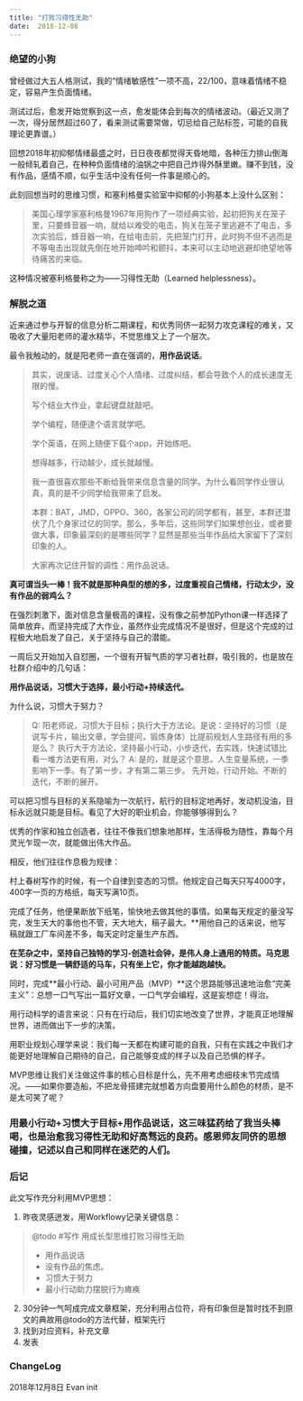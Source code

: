 ```yaml
---
title: "打败习得性无助"
date:  2018-12-08
---
```





### 绝望的小狗

曾经做过大五人格测试，我的“情绪敏感性”一项不高，22/100，意味着情绪不稳定，容易产生负面情绪。

测试过后，愈发开始觉察到这一点，愈发能体会到每次的情绪波动。（最近又测了一次，得分居然超过60了，看来测试需要常做，切忌给自己贴标签，可能的自我理论更靠谱。）

回想2018年初抑郁情绪最盛之时，日日夜夜都觉得天昏地暗，各种压力排山倒海一般倾轧着自己，在种种负面情绪的油锅之中把自己炸得外酥里嫩。赚不到钱，没有作品，感情不顺，似乎生活中没有任何一件事是顺心的。

此刻回想当时的思维习惯，和塞利格曼实验室中抑郁的小狗基本上没什么区别：

> 美国心理学家塞利格曼1967年用狗作了一项经典实验，起初把狗关在笼子里，只要蜂音器一响，就给以难受的电击，狗关在笼子里逃避不了电击，多次实验后，蜂音器一响，在给电击前，先把笼门打开，此时狗不但不逃而是不等电击出现就先倒在地开始呻吟和颤抖，本来可以主动地逃避却绝望地等待痛苦的来临。

这种情况被塞利格曼称之为——习得性无助（Learned helplessness）。



### 解脱之道

近来通过参与开智的信息分析二期课程，和优秀同侪一起努力攻克课程的难关，又吸收了大量阳老师的灌水精华，不觉思维又上了一个层次。

最令我触动的，就是阳老师一直在强调的，**用作品说话**。

> 其实，说废话、过度关心个人情绪、过度纠结，都会导致个人的成长速度无限的慢。
>
> 写个结业大作业，拿起键盘就敲吧。
>
> 学个编程，随便逮个语言就学吧。
>
> 学个英语，在网上随便下载个app，开始练吧。
>
> 想得越多，行动越少，成长就越慢。
>
> 我一直很喜欢那些不断给我带来信息含量的同学。为什么看同学作业很认真，真的是不少同学给我带来了启发。
>
> 本群：BAT，JMD，OPPO、360，各家公司的同学都有，甚至，本群还潜伏了几个身家过亿的同学。那么，多年后，这些同学们如果想创业，或者要做大事，印象最深刻的是哪些同学？显然是那些当年作品给大家留下了深刻印象的人。
>
> 大家再次记住开智的调性：用作品说话。



**真可谓当头一棒！我不就是那种典型的想的多，过度重视自己情绪，行动太少，没有作品的弱鸡么？**

在强烈刺激下，面对信息含量极高的课程，没有像之前参加Python课一样选择了简单放弃，而坚持完成了大作业，虽然作业完成情况不是很好，但是这个完成的过程极大地启发了自己，关于坚持与自己的潜能。

一周后又开始加入自怼圈，一个很有开智气质的学习者社群，吸引我的，也是放在社群介绍中的几句话：

**用作品说话，习惯大于选择，最小行动+持续迭代。**

为什么说，习惯大于努力？

> Q: 阳老师说，习惯大于目标；执行大于方法论。是说：坚持好的习惯（是说写卡片，输出文章，学会提问，锻炼身体）比提前规划人生路径有用的多是么？ 执行大于方法论，坚持最小行动，小步迭代，去实践，快速试错比看一堆方法更有用，对么？
> A: 是的，就是这个意思。人生变量系统，一季影响下一季。有了第一步，才有第二第三步。
> 先开始，行动开始。不断的迭代，不断的展开。

可以把习惯与目标的关系隐喻为一次航行，航行的目标定地再好，发动机没油，目标永远就只能是目标。看见了大好的职业机会，你能够够得到么？

优秀的作家和独立创造者，往往不像我们想象地那样，生活得极为随性，靠每个月灵光乍现一次，就能做出伟大作品。

相反，他们往往作息极为规律：

村上春树写作的时候，有一个自律到变态的习惯。他规定自己每天只写4000字，400字一页的方格纸，每天写满10页。

完成了任务，他便果断放下纸笔，愉快地去做其他的事情。如果每天规定的量没写完，发生天大的事他也不管，天大地大，稿子最大。**用他自己的话来说，他写稿就跟工厂车间差不多，每天定时定量生产东西。

**在芜杂之中，坚持自己独特的学习-创造社会钟，是伟人身上通用的特质。马克思说：好习惯是一辆舒适的马车，只有坐上它，你才能越跑越快。**



同时，完成**最小行动、最小可用产品（MVP）**这个思路能够迅速地治愈“完美主义”：总想一口气写出一篇好文章，一口气学会编程，这是妄想症！得治。

用行动科学的语言来说：只有在行动后，我们切实地改变了世界，才能真正地理解世界，进而做出下一步的决策。

用职业规划心理学来说：我们每一天都在构建可能的自我，只有在实践之中我们才能更好地理解自己期待的自己，自己能够变成的样子以及自己恐惧的样子。

MVP思维让我们关注做这件事的核心目标是什么，先不用考虑细枝末节完成情况。——如果你要造船，不把龙骨搭建完就想着方向盘要用什么颜色的材质，是不是太可笑了呢？



### 用最小行动+习惯大于目标+用作品说话，这三味猛药给了我当头棒喝，也是治愈我习得性无助和好高骛远的良药。感恩师友同侪的思想碰撞，记述以自己和同样在迷茫的人们。



### 后记

此文写作充分利用MVP思想：

1. 昨夜灵感迸发，用Workflowy记录关键信息：

>@todo #写作 用成长型思维打败习得性无助
>
>* 用作品说话
>* 没有作品的焦虑。
>  *  习惯大于努力
>  * 最小行动助力摆脱行为瘫痪

2. 30分钟一气呵成完成文章框架，充分利用占位符，将有印象但是暂时找不到原文的典故用@todo的方法代替，框架先行
3. 找到对应资料，补充文章
4. 发表

### ChangeLog

2018年12月8日  Evan  init
